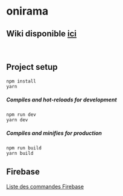 # onirama

## Wiki disponible [ici](https://github.com/PierreBrelaud/onirama/wiki)

<br>

## Project setup

```
npm install
yarn
```

##### Compiles and hot-reloads for development
```
npm run dev
yarn dev
```

##### Compiles and minifies for production
```
npm run build
yarn build
```

## Firebase

[Liste des commandes Firebase](https://github.com/PierreBrelaud/onirama/wiki/6.-Firebase-CLI)
